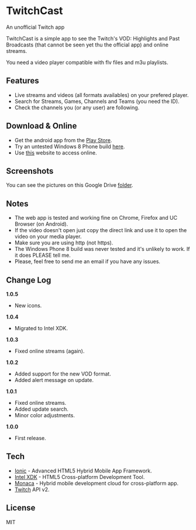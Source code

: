 TwitchCast
==
An unofficial Twitch app

TwitchCast is a simple app to see the Twitch's VOD: Highlights and Past Broadcasts (that cannot be seen yet thu the official app) and online streams.

You need a video player compatible with flv files and m3u playlists.

Features
--
* Live streams and videos (all formats availables) on your prefered player.
* Search for Streams, Games, Channels and Teams (you need the ID).
* Check the channels you (or any user) are following.

Download & Online
--
* Get the android app from the [Play Store].
* Try an untested Windows 8 Phone build [here].
* Use [this] website to access online.

Screenshots
--
You can see the pictures on this Google Drive [folder].

Notes
--
* The web app is tested and working fine on Chrome, Firefox and UC Browser (on Android).
* If the video doesn't open just copy the direct link and use it to open the video on your media player.
* Make sure you are using http (not https).
* The Windows Phone 8 build was never tested and it's unlikely to work. If it does PLEASE tell me.
* Please, feel free to send me an email if you have any issues.

Change Log
--

**1.0.5**

 - New icons.

**1.0.4**

 - Migrated to Intel XDK.

**1.0.3**

 - Fixed online streams (again).

**1.0.2**

 - Added support for the new VOD format.
 - Added alert message on update.

**1.0.1**

 - Fixed online streams.
 - Added update search.
 - Minor color adjustments.

**1.0.0**

 - First release.

Tech
--
* [Ionic] - Advanced HTML5 Hybrid Mobile App Framework.
* [Intel XDK] - HTML5 Cross-platform Development Tool.
* [Monaca] - Hybrid mobile development cloud for cross-platform app. 
* [Twitch] API v2.

License
--
MIT

[ionic]:http://ionicframework.com
[intel xdk]:https://software.intel.com/en-us/html5/tools
[monaca]:http://monaca.mobi
[twitch]:https://github.com/justintv/twitch-api
[play store]:https://play.google.com/store/apps/details?id=twitch.cast
[folder]:https://drive.google.com/folderview?id=0B2JBNspfO2NifnFGME90YUhvYXNjdXVwZlVwbW0yaUViWWVlRXVleGcyeG9NOEt5RlByaXc&usp=sharing
[here]:https://drive.google.com/open?id=0B2JBNspfO2NiZ0xodGoycDdKQVU&authuser=0
[this]:http://cdn.rawgit.com/Arxk/TwitchCast/916a5c26f3e9b6ea59a7120c9edf258999aff75a/www/index.html
